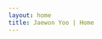 ```yaml
---
layout: home
title: Jaewon Yoo | Home
---
```


<html>
  <head>
    <meta name="google-site-verification" content="X6Nt2J7D9ICRN4eRzbea5Q681hz5BLYZddGWdsghjNA" />
  </head>
</html>
